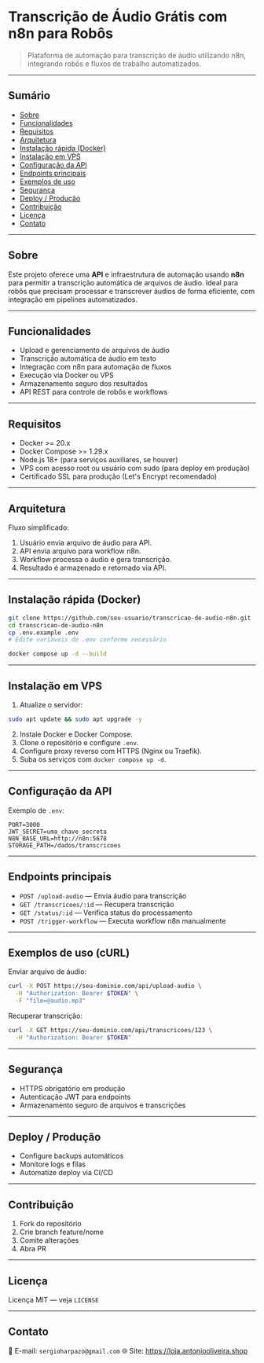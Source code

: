 # Transcrição de Áudio Grátis com n8n para Robôs

> Plataforma de automação para transcrição de áudio utilizando n8n, integrando robôs e fluxos de trabalho automatizados.

---

## Sumário

* [Sobre](#sobre)
* [Funcionalidades](#funcionalidades)
* [Requisitos](#requisitos)
* [Arquitetura](#arquitetura)
* [Instalação rápida (Docker)](#instalacao-rapida-docker)
* [Instalação em VPS](#instalacao-em-vps)
* [Configuração da API](#configuracao-da-api)
* [Endpoints principais](#endpoints-principais)
* [Exemplos de uso](#exemplos-de-uso)
* [Segurança](#seguranca)
* [Deploy / Produção](#deploy--producao)
* [Contribuição](#contribuicao)
* [Licença](#licenca)
* [Contato](#contato)

---

## Sobre

Este projeto oferece uma **API** e infraestrutura de automação usando **n8n** para permitir a transcrição automática de arquivos de áudio. Ideal para robôs que precisam processar e transcrever áudios de forma eficiente, com integração em pipelines automatizados.

---

## Funcionalidades

* Upload e gerenciamento de arquivos de áudio
* Transcrição automática de áudio em texto
* Integração com n8n para automação de fluxos
* Execução via Docker ou VPS
* Armazenamento seguro dos resultados
* API REST para controle de robôs e workflows

---

## Requisitos

* Docker >= 20.x
* Docker Compose >= 1.29.x
* Node.js 18+ (para serviços auxiliares, se houver)
* VPS com acesso root ou usuário com sudo (para deploy em produção)
* Certificado SSL para produção (Let's Encrypt recomendado)

---

## Arquitetura

Fluxo simplificado:

1. Usuário envia arquivo de áudio para API.
2. API envia arquivo para workflow n8n.
3. Workflow processa o áudio e gera transcrição.
4. Resultado é armazenado e retornado via API.

---

## Instalação rápida (Docker)

```bash
git clone https://github.com/seu-usuario/transcricao-de-audio-n8n.git
cd transcricao-de-audio-n8n
cp .env.example .env
# Edite variáveis do .env conforme necessário

docker compose up -d --build
```

---

## Instalação em VPS

1. Atualize o servidor:

```bash
sudo apt update && sudo apt upgrade -y
```

2. Instale Docker e Docker Compose.
3. Clone o repositório e configure `.env`.
4. Configure proxy reverso com HTTPS (Nginx ou Traefik).
5. Suba os serviços com `docker compose up -d`.

---

## Configuração da API

Exemplo de `.env`:

```
PORT=3000
JWT_SECRET=uma_chave_secreta
N8N_BASE_URL=http://n8n:5678
STORAGE_PATH=/dados/transcricoes
```

---

## Endpoints principais

* `POST /upload-audio` — Envia áudio para transcrição
* `GET /transcricoes/:id` — Recupera transcrição
* `GET /status/:id` — Verifica status do processamento
* `POST /trigger-workflow` — Executa workflow n8n manualmente

---

## Exemplos de uso (cURL)

Enviar arquivo de áudio:

```bash
curl -X POST https://seu-dominio.com/api/upload-audio \
  -H "Authorization: Bearer $TOKEN" \
  -F "file=@audio.mp3"
```

Recuperar transcrição:

```bash
curl -X GET https://seu-dominio.com/api/transcricoes/123 \
  -H "Authorization: Bearer $TOKEN"
```

---

## Segurança

* HTTPS obrigatório em produção
* Autenticação JWT para endpoints
* Armazenamento seguro de arquivos e transcrições

---

## Deploy / Produção

* Configure backups automáticos
* Monitore logs e filas
* Automatize deploy via CI/CD

---

## Contribuição

1. Fork do repositório
2. Crie branch feature/nome
3. Comite alterações
4. Abra PR

---

## Licença

Licença MIT — veja `LICENSE`

---



## Contato

📧 E-mail: `sergioharpazo@gmail.com`
🌐 Site: https://loja.antoniooliveira.shop
